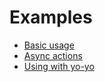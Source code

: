 # Examples

- [Basic usage](basic-usage.js)
- [Async actions](async-actions.js)
- [Using with yo-yo](yo-yo.js)
